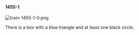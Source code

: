#### 1455-1
![train-1455-1-0.png](https://github.com/lil-lab/nlvr/raw/master/nlvr/train/images/73/train-1455-1-0.png "train-1455-1-0.png")

There is a box with a blue triangle and at least one black circle.